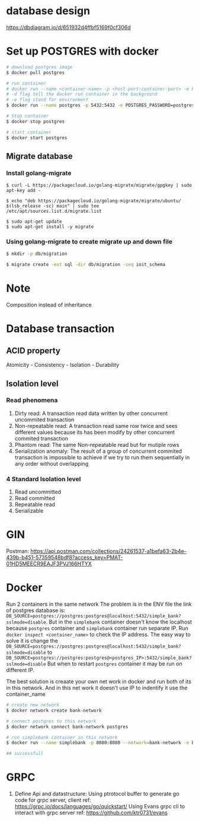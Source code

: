 # database design

https://dbdiagram.io/d/651932d4ffbf5169f0cf306d

# Set up POSTGRES with docker

```bash
# download postgres image
$ docker pull postgres

# run container
# docker run --name <container-name> -p <host-port:container-port> -e POSTGRES_PASSWORD=postgres -d <image-name>
# -d flag tell the docker run container in the background
# -e flag stand for environment
$ docker run --name postgres -p 5432:5432 -e POSTGRES_PASSWORD=postgres -d postgres

# Stop container
$ docker stop postgres

# start container
$ docker start postgres
```

## Migrate database

### Install golang-migrate

```
$ curl -L https://packagecloud.io/golang-migrate/migrate/gpgkey | sudo  apt-key add -

$ echo "deb https://packagecloud.io/golang-migrate/migrate/ubuntu/ $(lsb_release -sc) main" | sudo tee  /etc/apt/sources.list.d/migrate.list

$ sudo apt-get update
$ sudo apt-get install -y migrate

```

### Using golang-migrate to create migrate up and down file

```bash
$ mkdir -p db/migration

$ migrate create -ext sql -dir db/migration -seq init_schema
```

# Note

Composition instead of inheritance

# Database transaction

## ACID property

Atomicity - Consistency - Isolation - Durability

## Isolation level

### Read phenomena

1. Dirty read: A transaction read data written by other concurrent uncommited transaction
2. Non-repeatable read: A transaction read same row twice and sees different values because its has been modify by other concurrent commited transaction
3. Phantom read: The same Non-repeatable read but for mutiple rows
4. Serialization anomaly: The result of a group of concurrent commited transaction is impossible to achieve if we try to run them sequentially in any order without overlapping

### 4 Standard Isolation level

1. Read uncommitted
2. Read committed
3. Repeatable read
4. Serializable

# GIN

Postman: https://api.postman.com/collections/24261537-a1befa63-2b4e-439b-b451-57359548bdf8?access_key=PMAT-01HD5MEECR9EAJF3PVJ166HTYX

# Docker

Run 2 containers in the same network
The problem is in the ENV file the link of postgres database is: `DB_SOURCE=postgres://postgres:postgres@localhost:5432/simple_bank?sslmode=disable`. But in the `simplebank` container doesn't know the localhost because `postgres` container and `simplebank` container run separate IP. Run `docker inspect <container_name>` to check the IP address.
The easy way to solve it is change the `DB_SOURCE=postgres://postgres:postgres@localhost:5432/simple_bank?sslmode=disable` to `DB_SOURCE=postgres://postgres:postgres@<postgres_IP>:5432/simple_bank?sslmode=disable`
But when to restart `postgres` container it may be run on different IP.

The best solution is creaate your own net work in docker and run both of its in this network. And in this net work it doesn't use IP to indentify it use the container_name

```bash
# create new network
$ docker network create bank-network

# connect postgres to this network
$ docker network connect bank-network postgres

# run simplebank container in this network
$ docker run --name simplebank -p 8080:8080 --network=bank-network -e DB_SOURCE="postgres://postgres:postgres@postgres:5432/simple_bank?sslmode=disable" simplebank:latest

## successfull
```

# GRPC

1. Define Api and datastructure:
   Using ptrotocol buffer to generate go code for grpc server, client
   ref: https://grpc.io/docs/languages/go/quickstart/
   Using Evans grpc cli to interact with grpc server
   ref: https://github.com/ktr0731/evans
